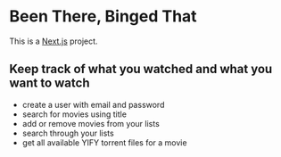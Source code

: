 # Been There, Binged That

This is a [Next.js](https://nextjs.org/) project.

## Keep track of what you watched and what you want to watch

- create a user with email and password
- search for movies using title
- add or remove movies from your lists
- search through your lists
- get all available YIFY torrent files for a movie
